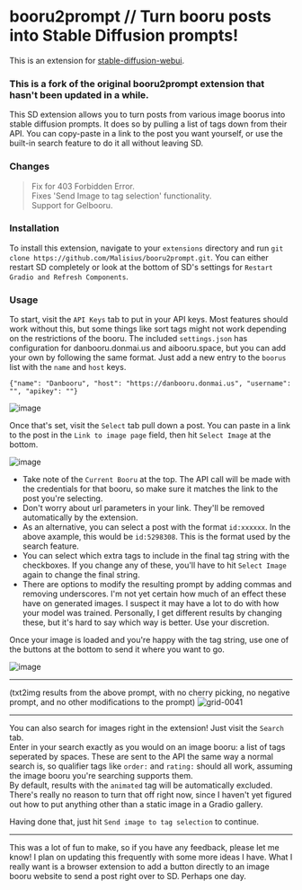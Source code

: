 # booru2prompt // Turn booru posts into Stable Diffusion prompts!

This is an extension for [stable-diffusion-webui](https://github.com/AUTOMATIC1111/stable-diffusion-webui).

### This is a fork of the original booru2prompt extension that hasn't been updated in a while.

This SD extension allows you to turn posts from various image boorus into stable diffusion prompts. It does so by pulling a list of tags down from their API. You can copy-paste in a link to the post you want yourself, or use the built-in search feature to do it all without leaving SD.

### Changes

> Fix for 403 Forbidden Error.   <br>
> Fixes 'Send Image to tag selection' functionality.  <br>
> Support for Gelbooru.  <br>

### Installation

To install this extension, navigate to your `extensions` directory and run `git clone https://github.com/Malisius/booru2prompt.git`. You can either restart SD completely or look at the bottom of SD's settings for `Restart Gradio and Refresh Components`. 

### Usage

To start, visit the `API Keys` tab to put in your API keys. Most features should work without this, but some things like sort tags might not work depending on the restrictions of the booru.
The included `settings.json` has configuration for danbooru.donmai.us and aibooru.space, but you can add your own by following the same format. Just add a new entry to the `boorus` list with the `name` and `host` keys. 

`{"name": "Danbooru", "host": "https://danbooru.donmai.us", "username": "", "apikey": ""}`
  
![image](https://user-images.githubusercontent.com/6227122/202934555-5eb73c22-aa8c-4757-b122-c47e6b7e7964.png)

Once that's set, visit the `Select` tab pull down a post. You can paste in a link to the post in the `Link to image page` field, then hit `Select Image` at the bottom.  
  
![image](https://user-images.githubusercontent.com/6227122/202934902-a990e190-cb51-451c-89ba-0c61c7ac3cf4.png)
  
- Take note of the `Current Booru` at the top. The API call will be made with the credentials for that booru, so make sure it matches the link to the post you're selecting.
- Don't worry about url parameters in your link. They'll be removed automatically by the extension.
- As an alternative, you can select a post with the format `id:xxxxxx`. In the above axample, this would be `id:5298308`. This is the format used by the search feature.
- You can select which extra tags to include in the final tag string with the checkboxes. If you change any of these, you'll have to hit `Select Image` again to change the final string.
- There are options to modify the resulting prompt by adding commas and removing underscores. I'm not yet certain how much of an effect these have on generated images. I suspect it may have a lot to do with how your model was trained. Personally, I get different results by changing these, but it's hard to say which way is better. Use your discretion.
  
Once your image is loaded and you're happy with the tag string, use one of the buttons at the bottom to send it where you want to go.  
  
  ![image](https://user-images.githubusercontent.com/6227122/202936317-c1d6741a-d6e3-43de-8d83-c6ca78ea92f2.png)
  
---
  
(txt2img results from the above prompt, with no cherry picking, no negative prompt, and no other modifications to the prompt)
![grid-0041](https://user-images.githubusercontent.com/6227122/202936978-4850e02c-cf41-4a23-a0ba-cf33fc78b0e8.png)  

---
   
You can also search for images right in the extension! Just visit the `Search` tab.  
Enter in your search exactly as you would on an image booru: a list of tags seperated by spaces. These are sent to the API the same way a normal search is, so qualifier tags like `order:` and `rating:` should all work, assuming the image booru you're searching supports them.  
By default, results with the `animated` tag will be automatically excluded. There's really no reason to turn that off right now, since I haven't yet figured out how to put anything other than a static image in a Gradio gallery.  
  
Having done that, just hit `Send image to tag selection` to continue.  
  
---
This was a lot of fun to make, so if you have any feedback, please let me know! I plan on updating this frequently with some more ideas I have. What I really want is a browser extension to add a button directly to an image booru website to send a post right over to SD. Perhaps one day.
